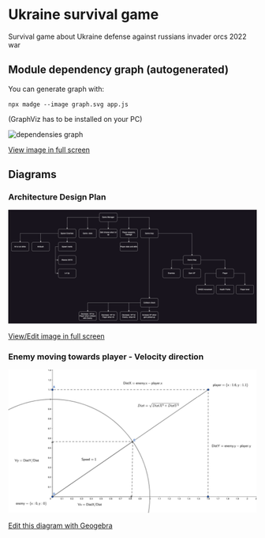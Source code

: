 # Ukraine survival game

Survival game about Ukraine defense against russians invader orcs 2022 war

## Module dependency graph (autogenerated)

You can generate graph with:
```
npx madge --image graph.svg app.js
```
(GraphViz has to be installed on your PC)

![dependensies graph](https://gehinom.github.io/ukraine-survival-game/graph.svg)

[View image in full screen](https://gehinom.github.io/ukraine-survival-game/graph.svg)

## Diagrams

### Architecture Design Plan
![Architecture Diagram](readme-img/architecture-diagram.png)

[View/Edit image in full screen](https://drive.google.com/file/d/1A4ky3xO43eAG6_D2c-_BjhCF8kfpck7a/view?usp=sharing)

### Enemy moving towards player - Velocity direction
![Velocity direction diagram](readme-img/velocity-direction-diagram.png)

[Edit this diagram with Geogebra](https://www.geogebra.org/geometry/suqetgsw)
